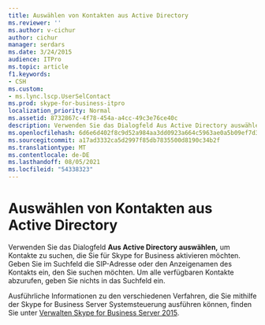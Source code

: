 ```yaml
---
title: Auswählen von Kontakten aus Active Directory
ms.reviewer: ''
ms.author: v-cichur
author: cichur
manager: serdars
ms.date: 3/24/2015
audience: ITPro
ms.topic: article
f1.keywords:
- CSH
ms.custom:
- ms.lync.lscp.UserSelContact
ms.prod: skype-for-business-itpro
localization_priority: Normal
ms.assetid: 8732867c-4f78-454a-a4cc-49c3e76ce40c
description: Verwenden Sie das Dialogfeld Aus Active Directory auswählen, um Kontakte zu suchen, die Sie für Skype for Business aktivieren möchten. Geben Sie im Suchfeld die SIP-Adresse oder den Anzeigenamen des Kontakts ein, den Sie suchen möchten. Um alle verfügbaren Kontakte abzurufen, geben Sie nichts in das Suchfeld ein.
ms.openlocfilehash: 6d6e6d402f8c9d52a984aa3dd0923a664c5963ae0a5b09ef7d35f4f8d9c44566
ms.sourcegitcommit: a17ad3332ca5d2997f85db7835500d8190c34b2f
ms.translationtype: MT
ms.contentlocale: de-DE
ms.lasthandoff: 08/05/2021
ms.locfileid: "54338323"
---
```

# <a name="select-contacts-from-active-directory"></a>Auswählen von Kontakten aus Active Directory
 
Verwenden Sie das Dialogfeld **Aus Active Directory auswählen,** um Kontakte zu suchen, die Sie für Skype for Business aktivieren möchten. Geben Sie im Suchfeld die SIP-Adresse oder den Anzeigenamen des Kontakts ein, den Sie suchen möchten. Um alle verfügbaren Kontakte abzurufen, geben Sie nichts in das Suchfeld ein.
  
Ausführliche Informationen zu den verschiedenen Verfahren, die Sie mithilfe der Skype for Business Server Systemsteuerung ausführen können, finden Sie unter [Verwalten Skype for Business Server 2015](../../manage/manage.md).
  

